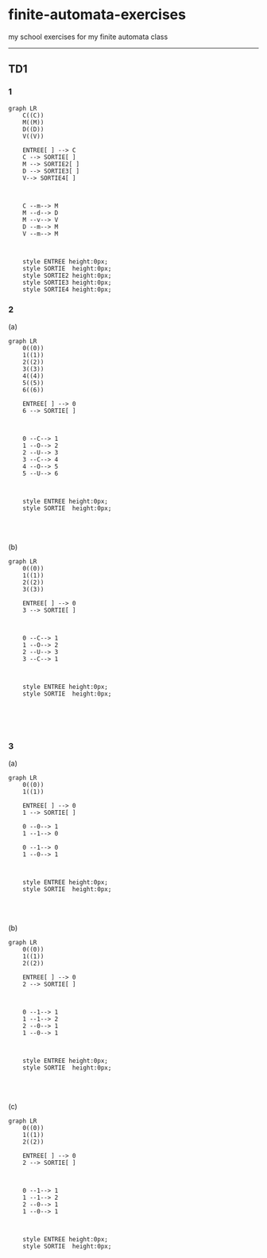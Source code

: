 # finite-automata-exercises
my school exercises for my finite automata class

---

## TD1

### 1

```mermaid
graph LR
    C((C))
    M((M))
    D((D))
    V((V)) 

    ENTREE[ ] --> C 
    C --> SORTIE[ ]
    M --> SORTIE2[ ]
    D --> SORTIE3[ ]
    V--> SORTIE4[ ]



    C --m--> M
    M --d--> D
    M --v--> V
    D --m--> M
    V --m--> M



    style ENTREE height:0px;
    style SORTIE  height:0px; 
    style SORTIE2 height:0px;
    style SORTIE3 height:0px;
    style SORTIE4 height:0px;
```

### 2

(a)
```mermaid
graph LR
    0((0)) 
    1((1))
    2((2))
    3((3))
    4((4))
    5((5))
    6((6))

    ENTREE[ ] --> 0
    6 --> SORTIE[ ]



    0 --C--> 1
    1 --O--> 2
    2 --U--> 3
    3 --C--> 4
    4 --O--> 5
    5 --U--> 6



    style ENTREE height:0px;
    style SORTIE  height:0px; 
```
</br>
</br>

(b)
```mermaid
graph LR
    0((0)) 
    1((1))
    2((2))
    3((3))

    ENTREE[ ] --> 0
    3 --> SORTIE[ ]



    0 --C--> 1
    1 --O--> 2
    2 --U--> 3
    3 --C--> 1



    style ENTREE height:0px;
    style SORTIE  height:0px; 
```
</br>
</br>
</br>

### 3

(a)
```mermaid
graph LR
    0((0)) 
    1((1))

    ENTREE[ ] --> 0
    1 --> SORTIE[ ]
    
    0 --0--> 1
    1 --1--> 0
    
    0 --1--> 0
    1 --0--> 1



    style ENTREE height:0px;
    style SORTIE  height:0px; 
```
</br>
</br>

(b)
```mermaid
graph LR
    0((0)) 
    1((1))
    2((2))

    ENTREE[ ] --> 0 
    2 --> SORTIE[ ]



    0 --1--> 1 
    1 --1--> 2
    2 --0--> 1    
    1 --0--> 1



    style ENTREE height:0px;
    style SORTIE  height:0px; 
```
</br>
</br>

(c)
```mermaid
graph LR
    0((0)) 
    1((1))
    2((2))

    ENTREE[ ] --> 0 
    2 --> SORTIE[ ]



    0 --1--> 1 
    1 --1--> 2
    2 --0--> 1    
    1 --0--> 1



    style ENTREE height:0px;
    style SORTIE  height:0px; 
```